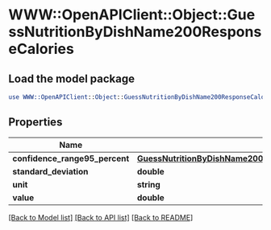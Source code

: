 # WWW::OpenAPIClient::Object::GuessNutritionByDishName200ResponseCalories

## Load the model package
```perl
use WWW::OpenAPIClient::Object::GuessNutritionByDishName200ResponseCalories;
```

## Properties
Name | Type | Description | Notes
------------ | ------------- | ------------- | -------------
**confidence_range95_percent** | [**GuessNutritionByDishName200ResponseCaloriesConfidenceRange95Percent**](GuessNutritionByDishName200ResponseCaloriesConfidenceRange95Percent.md) |  | 
**standard_deviation** | **double** |  | 
**unit** | **string** |  | 
**value** | **double** |  | 

[[Back to Model list]](../README.md#documentation-for-models) [[Back to API list]](../README.md#documentation-for-api-endpoints) [[Back to README]](../README.md)


